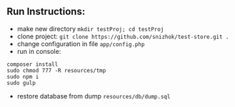 ## Run Instructions:

* make new directory `mkdir testProj; cd testProj`
* clone project: `git clone https://github.com/snizhok/test-store.git .`
* change configuration in file `app/config.php`
* run in console: 
```
composer install
sudo chmod 777 -R resources/tmp
sudo npm i
sudo gulp
```
* restore database from dump `resources/db/dump.sql`
